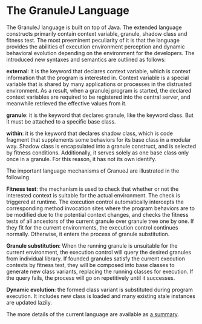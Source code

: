 The GranuleJ Language
========

The GranuleJ language is built on top of Java. The extended language constructs primarily  contain context variable, granule, shadow class and fitness test. The most preeminent peculiarity of it is that the language provides the abilities of execution environment perception and dynamic behavioral evolution depending on the environment for the developers. The introduced new syntaxes and semantics are outlined as follows:

**external**: it is the keyword that declares context variable, which is context information that the program is interested in. Context variable is a special variable that is shared by many applications or processes in the distrusted environment. As a result, when a granulej program is started, the declared context variables are required to be registered into the central server, and meanwhile retrieved the effective values from it.

**granule**: it is the keyword that declares granule, like the keyword class. But it must be attached to a specific base class.

**within**: it is the keyword that declares shadow class, which is code fragment that supplements some behaviors for its base class in a modular way. Shadow class is encapsulated into a granule construct, and is selected by fitness conditions. Additionally, it serves solely as one base class only once in a granule. For this reason, it has not its own identify.

The important language mechanisms of GranueJ are illustrated in the following

**Fitness test**: the mechanism is used to check that whether or not the interested context is suitable for the actual environment. The check is triggered at runtime. The execution control automatically intercepts the corresponding method invocation sites where the program behaviors are to be modified due to the potential context changes, and checks the fitness tests of all ancestors of the current granule over granule tree one by one. If they fit for the current environments, the execution control continues normally. Otherwise, it enters the process of granule substitution.

**Granule substitution**: When the running granule is unsuitable for the current environment, the execution control will query the desired granules from individual library. If founded granules satisfy the current execution contexts by fitness test, they will be composed into base classes to generate new class variants, replacing the running classes for execution. If the query fails, the process will go on repetitively until it successes.

**Dynamic evolution**: the formed class variant is substituted during program execution. It includes new class is loaded and many existing stale instances are updated lazily.

The more details of the current language are available as [a summary](https://github.com/xjtu3c/GranuleJ/blob/master/GOP/Documents/GranuleJSummary.pdf).
